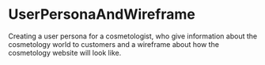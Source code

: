 # UserPersonaAndWireframe
Creating a user persona for a cosmetologist, who give information about the cosmetology world to customers and a wireframe about how the cosmetology website will look like.
